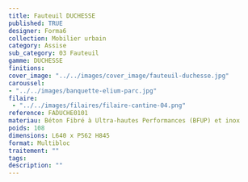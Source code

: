 ```yaml
---
title: Fauteuil DUCHESSE
published: TRUE
designer: Forma6
collection: Mobilier urbain
category: Assise
sub_category: 03 Fauteuil
gamme: DUCHESSE 
finitions: 
cover_image: "../../images/cover_image/fauteuil-duchesse.jpg"
caroussel: 
- "../../images/banquette-elium-parc.jpg"
filaire: 
 - "../../images/filaires/filaire-cantine-04.png"
reference: FADUCHE0101
materiau: Béton Fibré à Ultra-hautes Performances (BFUP) et inox
poids: 108
dimensions: L640 x P562 H845
format: Multibloc
traitement: ""
tags: 
description: ""
---
```

